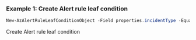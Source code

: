 ### Example 1: Create Alert rule leaf condition
```powershell
New-AzAlertRuleLeafConditionObject -Field properties.incidentType -Equal Maintenance
```

Create Alert rule leaf condition

